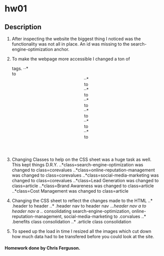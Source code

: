 # hw01

## Description

1. After inspecting the website the biggest thing I noticed was the functionality was not all in place. An id was missing to the search-engine-optimization anchor.

2. To make the webpage more accessible I changed a ton of <div> tags.
⋅⋅* <div> to <header>
⋅⋅* <div> to <nav>
⋅⋅* <div> to <section>
⋅⋅* <div> to <article>
⋅⋅* <div> to <aside>
⋅⋅* <div> to <article>
⋅⋅* <div> to <footer>

3. Changing Classes to help on the CSS sheet was a huge task as well. This kept things D.R.Y.
..*class=search-engine-optimization   was changed to class=corevalues
..*class=online-reputation-management   was changed to class=corevalues
..*class=social-media-marketing   was changed to class=corevalues
..*class=Lead Generation   was changed to class=article
..*class=Brand Awareness   was changed to class=article
..*class=Cost Management   was changed to class=article

4. Changing the CSS sheet to reflect  the changes made to the HTML
..* .header to header
..* .header nav to header nav
..*.header nav a to header nav a
..* consolidating search-engine-optimization, online-reputation-management, social-media-marketing to .corvalues
..* .benefits class consolidation 
..* .article class consolidation

5. To speed up the load in time I resized all the images which cut down how much data had to be transfered before you could look at the site. 


#### Homework done by Chris Ferguson.
